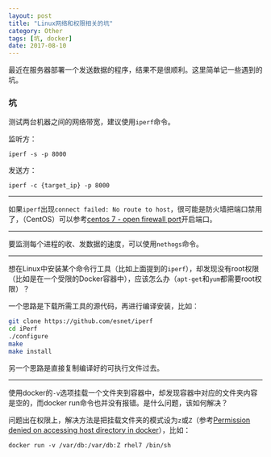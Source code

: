 ```yaml
---
layout: post
title: "Linux网络和权限相关的坑"
category: Other
tags: [坑, docker]
date: 2017-08-10
---
```


最近在服务器部署一个发送数据的程序，结果不是很顺利。这里简单记一些遇到的坑。

### 坑

测试两台机器之间的网络带宽，建议使用`iperf`命令。

监听方：

```
iperf -s -p 8000
```

发送方：

```
iperf -c {target_ip} -p 8000
```

---

如果`iperf`出现`connect failed: No route to host`，很可能是防火墙把端口禁用了，（CentOS）可以参考[centos 7 - open firewall port](https://stackoverflow.com/questions/24729024/centos-7-open-firewall-port)开启端口。

---

要监测每个进程的收、发数据的速度，可以使用`nethogs`命令。

---

想在Linux中安装某个命令行工具（比如上面提到的`iperf`），却发现没有root权限（比如是在一个受限的Docker容器中），应该怎么办（`apt-get`和`yum`都需要root权限）？

一个思路是下载所需工具的源代码，再进行编译安装，比如：

```bash
git clone https://github.com/esnet/iperf
cd iPerf
./configure
make
make install
```

另一个思路是直接复制编译好的可执行文件过去。

---

使用docker的`-v`选项挂载一个文件夹到容器中，却发现容器中对应的文件夹内容是空的，而docker run命令也并没有报错。是什么问题，该如何解决？

问题出在权限上，解决方法是把挂载文件夹的模式设为`z`或`Z`（参考[Permission denied on accessing host directory in docker](https://stackoverflow.com/a/31334443/5996843)），比如：

```
docker run -v /var/db:/var/db:Z rhel7 /bin/sh
```

